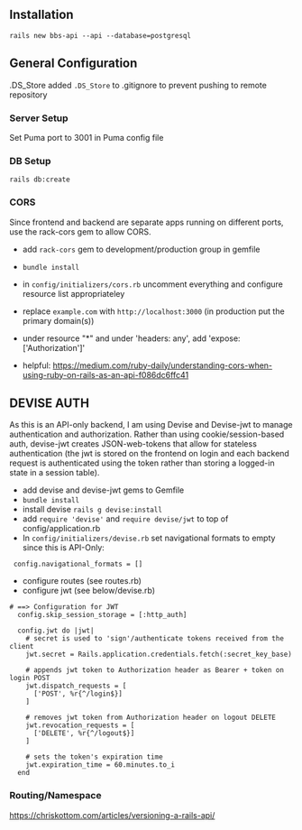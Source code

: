 ## Installation
`rails new bbs-api --api --database=postgresql`

## General Configuration
.DS_Store
added `.DS_Store` to .gitignore to prevent pushing to remote repository

### Server Setup
Set Puma port to 3001 in Puma config file

### DB Setup
`rails db:create`

### CORS
Since frontend and backend are separate apps running on different ports, use the rack-cors
gem to allow CORS. 
* add `rack-cors` gem to development/production group in gemfile
* `bundle install`
* in `config/initializers/cors.rb` uncomment everything and configure resource list appropriateley
* replace `example.com` with `http://localhost:3000` (in production put the primary domain(s))
* under resource "*" and under 'headers: any', add 'expose: ['Authorization']'

* helpful: https://medium.com/ruby-daily/understanding-cors-when-using-ruby-on-rails-as-an-api-f086dc6ffc41

## DEVISE AUTH
As this is an API-only backend, I am using Devise and Devise-jwt to manage
authentication and authorization. Rather than using cookie/session-based
auth, devise-jwt creates JSON-web-tokens that allow for stateless authentication
(the jwt is stored on the frontend on login and each backend request is 
authenticated using the token rather than storing a logged-in state in a 
session table). 

* add devise and devise-jwt gems to Gemfile
* `bundle install`
* install devise `rails g devise:install`
* add `require 'devise'` and `require devise/jwt` to top of config/application.rb
* In `config/initializers/devise.rb` set navigational formats to empty since this is API-Only:

` config.navigational_formats = []`

* configure routes (see routes.rb)
* configure jwt (see below/devise.rb)

```
# ==> Configuration for JWT
  config.skip_session_storage = [:http_auth]

  config.jwt do |jwt|
    # secret is used to 'sign'/authenticate tokens received from the client
    jwt.secret = Rails.application.credentials.fetch(:secret_key_base)
  
    # appends jwt token to Authorization header as Bearer + token on login POST
    jwt.dispatch_requests = [
      ['POST', %r{^/login$}]
    ]
  
    # removes jwt token from Authorization header on logout DELETE
    jwt.revocation_requests = [
      ['DELETE', %r{^/logout$}]
    ]
  
    # sets the token's expiration time
    jwt.expiration_time = 60.minutes.to_i
  end
```

### Routing/Namespace
https://chriskottom.com/articles/versioning-a-rails-api/


